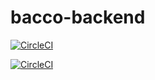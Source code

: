 # bacco-backend


[![CircleCI](https://dl.circleci.com/status-badge/img/circleci/QKaMrJqzuXiuMXHC2bDY5C/RzNCitvxS6FtpvhutFF5j6/tree/main.svg?style=svg)](https://dl.circleci.com/status-badge/redirect/circleci/QKaMrJqzuXiuMXHC2bDY5C/RzNCitvxS6FtpvhutFF5j6/tree/main)

[![CircleCI](https://dl.circleci.com/insights-snapshot/circleci/QKaMrJqzuXiuMXHC2bDY5C/RzNCitvxS6FtpvhutFF5j6/main/generate-config/badge.svg?window=24h)](https://app.circleci.com/insights/circleci/QKaMrJqzuXiuMXHC2bDY5C/RzNCitvxS6FtpvhutFF5j6/workflows/generate-config/overview?branch=main&reporting-window=last-24-hours&insights-snapshot=true)